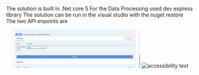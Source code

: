The solution is built in .Net core 5
For the Data Processing used dev express library
The solution can be run in the visual studio  with the nuget restore
The two API enpoints are 

<p align="center">
  <img src="https://github.com/kandy99/Employee-performance-ProblemStatemen/blob/main/Response/LeastEfficientBillable.png
" width="350" title="hover text">
  <img src="https://github.com/kandy99/Employee-performance-ProblemStatemen/blob/main/Response/MeaneffortByTeam.png width="350" alt="accessibility text">
</p>



